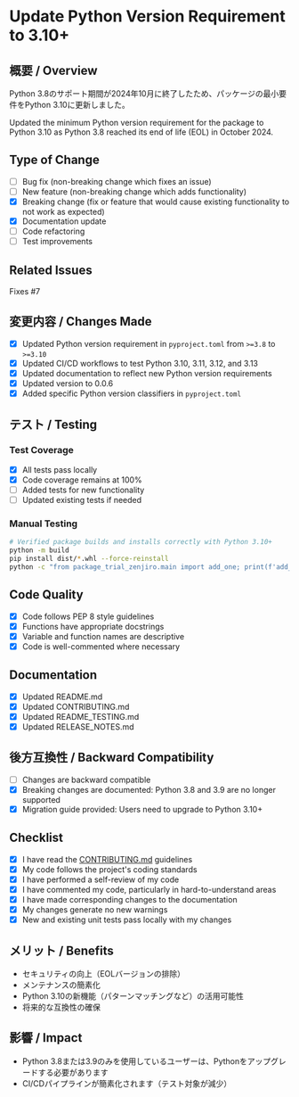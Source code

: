 # Update Python Version Requirement to 3.10+

## 概要 / Overview

Python 3.8のサポート期間が2024年10月に終了したため、パッケージの最小要件をPython 3.10に更新しました。

Updated the minimum Python version requirement for the package to Python 3.10 as Python 3.8 reached its end of life (EOL) in October 2024.

## Type of Change

- [ ] Bug fix (non-breaking change which fixes an issue)
- [ ] New feature (non-breaking change which adds functionality)
- [x] Breaking change (fix or feature that would cause existing functionality to not work as expected)
- [x] Documentation update
- [ ] Code refactoring
- [ ] Test improvements

## Related Issues

Fixes #7

## 変更内容 / Changes Made

- [x] Updated Python version requirement in `pyproject.toml` from `>=3.8` to `>=3.10`
- [x] Updated CI/CD workflows to test Python 3.10, 3.11, 3.12, and 3.13
- [x] Updated documentation to reflect new Python version requirements
- [x] Updated version to 0.0.6
- [x] Added specific Python version classifiers in `pyproject.toml`

## テスト / Testing

### Test Coverage
- [x] All tests pass locally
- [x] Code coverage remains at 100%
- [ ] Added tests for new functionality
- [ ] Updated existing tests if needed

### Manual Testing
```bash
# Verified package builds and installs correctly with Python 3.10+
python -m build
pip install dist/*.whl --force-reinstall
python -c "from package_trial_zenjiro.main import add_one; print(f'add_one(5) = {add_one(5)}')"
```

## Code Quality

- [x] Code follows PEP 8 style guidelines
- [x] Functions have appropriate docstrings
- [x] Variable and function names are descriptive
- [x] Code is well-commented where necessary

## Documentation

- [x] Updated README.md
- [x] Updated CONTRIBUTING.md
- [x] Updated README_TESTING.md
- [x] Updated RELEASE_NOTES.md

## 後方互換性 / Backward Compatibility

- [ ] Changes are backward compatible
- [x] Breaking changes are documented: Python 3.8 and 3.9 are no longer supported
- [x] Migration guide provided: Users need to upgrade to Python 3.10+

## Checklist

- [x] I have read the [CONTRIBUTING.md](CONTRIBUTING.md) guidelines
- [x] My code follows the project's coding standards
- [x] I have performed a self-review of my code
- [x] I have commented my code, particularly in hard-to-understand areas
- [x] I have made corresponding changes to the documentation
- [x] My changes generate no new warnings
- [x] New and existing unit tests pass locally with my changes

## メリット / Benefits

- セキュリティの向上（EOLバージョンの排除）
- メンテナンスの簡素化
- Python 3.10の新機能（パターンマッチングなど）の活用可能性
- 将来的な互換性の確保

## 影響 / Impact

- Python 3.8または3.9のみを使用しているユーザーは、Pythonをアップグレードする必要があります
- CI/CDパイプラインが簡素化されます（テスト対象が減少）